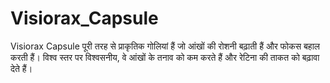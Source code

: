 # Visiorax_Capsule
Visiorax Capsule पूरी तरह से प्राकृतिक गोलियां हैं जो आंखों की रोशनी बढ़ाती हैं और फोकस बहाल करती हैं। विश्व स्तर पर विश्वसनीय, वे आंखों के तनाव को कम करते हैं और रेटिना की ताकत को बढ़ावा देते हैं।
